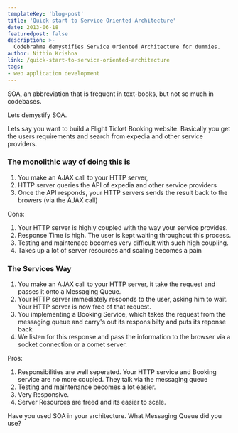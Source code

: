 ```yaml
---
templateKey: 'blog-post'
title: 'Quick start to Service Oriented Architecture'
date: 2013-06-18
featuredpost: false
description: >-
  Codebrahma demystifies Service Oriented Architecture for dummies.
author: Nithin Krishna 
link: /quick-start-to-service-oriented-architecture
tags:
- web application development
---
```


SOA, an abbreviation that is frequent in text-books, but not so much in codebases.

Lets demystify SOA.

Lets say you want to build a Flight Ticket Booking website. Basically you get the users requirements and search from expedia and other service providers.

### The monolithic way of doing this is

1. You make an AJAX call to your HTTP server,
2. HTTP server queries the API of expedia and other service providers
3. Once the API responds, your HTTP servers sends the result back to the browers (via the AJAX call)

Cons:

1. Your HTTP server is highly coupled with the way your service provides.
2. Response Time is high. The user is kept waiting throughout this process.
3. Testing and maintenace becomes very difficult with such high coupling.
4. Takes up a lot of server resources and scaling becomes a pain

### The Services Way

1. You make an AJAX call to your HTTP server, it take the request and passes it onto a Messaging Queue.
2. Your HTTP server immediately responds to the user, asking him to wait. Your HTTP server is now free of that request.
3. You implementing a Booking Service, which takes the request from the messaging queue and carry's out its responsibilty and puts its reponse back
4. We listen for this response and pass the information to the browser via a socket connection or a comet server.

Pros:

1. Responsibilities are well seperated. Your HTTP service and Booking service are no more coupled. They talk via the messaging queue
2. Testing and maintenance becomes a lot easier.
3. Very Responsive.
4. Server Resources are freed and its easier to scale.

  
Have you used SOA in your architecture. What Messaging Queue did you use?
